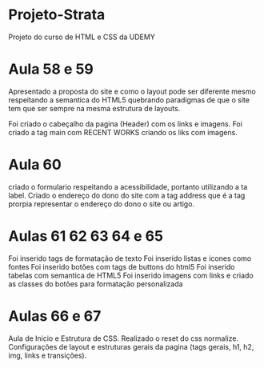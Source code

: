 # Projeto-Strata
Projeto do curso de HTML e CSS da UDEMY

# Aula 58 e 59
Apresentado a proposta do site e como o layout pode ser diferente mesmo respeitando a semantica do HTML5 quebrando paradigmas de que o site tem que ser sempre na mesma estrutura de layouts.

Foi criado o cabeçalho da pagina (Header) com os links e imagens.
Foi criado a tag main com RECENT WORKS criando os liks com imagens.

# Aula 60
criado o formulario respeitando a acessibilidade, portanto utilizando a ta label.
Criado o endereço do dono do site com a tag address que é a tag prorpia representar o endereço do dono o site ou artigo.

# Aulas 61 62 63 64 e 65
Foi inserido tags de formatação de texto
Foi inserido listas e icones como fontes
Foi inserido botões com tags de buttons do html5
Foi inserido tabelas com semantica de HTML5
Foi inserido imagens com links e criado as classes do botões para formatação personalizada

# Aulas 66 e 67
Aula de Inicio e Estrutura de CSS.
Realizado o reset do css normalize.
Configurações de layout e estruturas gerais da pagina (tags gerais, h1, h2, img, links e transições).
